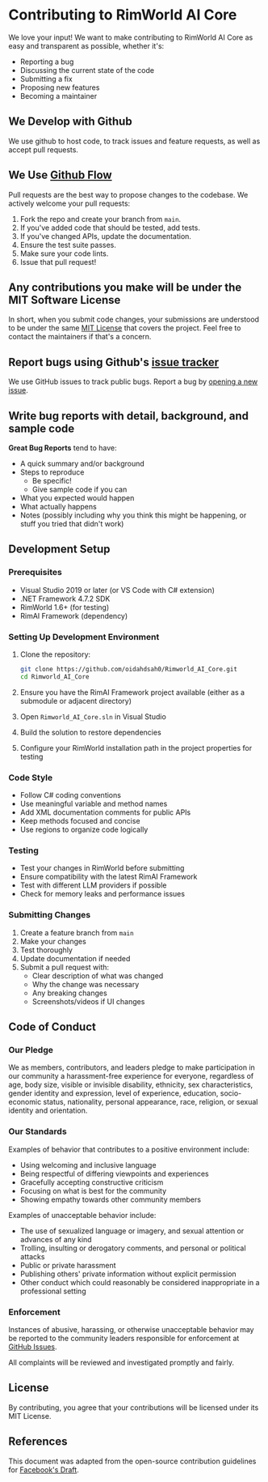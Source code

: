 # Contributing to RimWorld AI Core

We love your input! We want to make contributing to RimWorld AI Core as easy and transparent as possible, whether it's:

- Reporting a bug
- Discussing the current state of the code
- Submitting a fix
- Proposing new features
- Becoming a maintainer

## We Develop with Github

We use github to host code, to track issues and feature requests, as well as accept pull requests.

## We Use [Github Flow](https://guides.github.com/introduction/flow/index.html)

Pull requests are the best way to propose changes to the codebase. We actively welcome your pull requests:

1. Fork the repo and create your branch from `main`.
2. If you've added code that should be tested, add tests.
3. If you've changed APIs, update the documentation.
4. Ensure the test suite passes.
5. Make sure your code lints.
6. Issue that pull request!

## Any contributions you make will be under the MIT Software License

In short, when you submit code changes, your submissions are understood to be under the same [MIT License](http://choosealicense.com/licenses/mit/) that covers the project. Feel free to contact the maintainers if that's a concern.

## Report bugs using Github's [issue tracker](https://github.com/oidahdsah0/Rimworld_AI_Core/issues)

We use GitHub issues to track public bugs. Report a bug by [opening a new issue](https://github.com/oidahdsah0/Rimworld_AI_Core/issues/new).

## Write bug reports with detail, background, and sample code

**Great Bug Reports** tend to have:

- A quick summary and/or background
- Steps to reproduce
  - Be specific!
  - Give sample code if you can
- What you expected would happen
- What actually happens
- Notes (possibly including why you think this might be happening, or stuff you tried that didn't work)

## Development Setup

### Prerequisites

- Visual Studio 2019 or later (or VS Code with C# extension)
- .NET Framework 4.7.2 SDK
- RimWorld 1.6+ (for testing)
- RimAI Framework (dependency)

### Setting Up Development Environment

1. Clone the repository:
   ```bash
   git clone https://github.com/oidahdsah0/Rimworld_AI_Core.git
   cd Rimworld_AI_Core
   ```

2. Ensure you have the RimAI Framework project available (either as a submodule or adjacent directory)

3. Open `Rimworld_AI_Core.sln` in Visual Studio

4. Build the solution to restore dependencies

5. Configure your RimWorld installation path in the project properties for testing

### Code Style

- Follow C# coding conventions
- Use meaningful variable and method names
- Add XML documentation comments for public APIs
- Keep methods focused and concise
- Use regions to organize code logically

### Testing

- Test your changes in RimWorld before submitting
- Ensure compatibility with the latest RimAI Framework
- Test with different LLM providers if possible
- Check for memory leaks and performance issues

### Submitting Changes

1. Create a feature branch from `main`
2. Make your changes
3. Test thoroughly
4. Update documentation if needed
5. Submit a pull request with:
   - Clear description of what was changed
   - Why the change was necessary
   - Any breaking changes
   - Screenshots/videos if UI changes

## Code of Conduct

### Our Pledge

We as members, contributors, and leaders pledge to make participation in our
community a harassment-free experience for everyone, regardless of age, body
size, visible or invisible disability, ethnicity, sex characteristics, gender
identity and expression, level of experience, education, socio-economic status,
nationality, personal appearance, race, religion, or sexual identity
and orientation.

### Our Standards

Examples of behavior that contributes to a positive environment include:

- Using welcoming and inclusive language
- Being respectful of differing viewpoints and experiences
- Gracefully accepting constructive criticism
- Focusing on what is best for the community
- Showing empathy towards other community members

Examples of unacceptable behavior include:

- The use of sexualized language or imagery, and sexual attention or advances of any kind
- Trolling, insulting or derogatory comments, and personal or political attacks
- Public or private harassment
- Publishing others' private information without explicit permission
- Other conduct which could reasonably be considered inappropriate in a professional setting

### Enforcement

Instances of abusive, harassing, or otherwise unacceptable behavior may be
reported to the community leaders responsible for enforcement at
[GitHub Issues](https://github.com/oidahdsah0/Rimworld_AI_Core/issues).

All complaints will be reviewed and investigated promptly and fairly.

## License

By contributing, you agree that your contributions will be licensed under its MIT License.

## References

This document was adapted from the open-source contribution guidelines for [Facebook's Draft](https://github.com/facebook/draft-js/blob/a9316a723f9e918afde44dea68b5f9f39b7d9b00/CONTRIBUTING.md).
